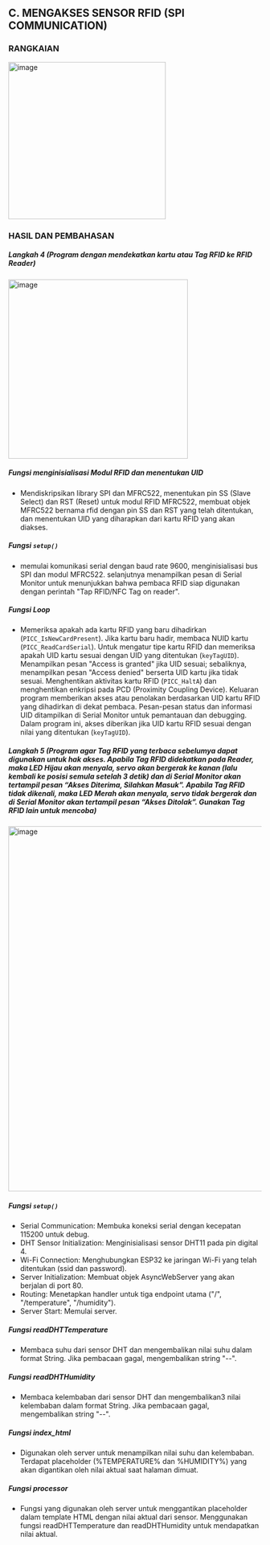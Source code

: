 ## C. MENGAKSES SENSOR RFID (SPI COMMUNICATION)
### RANGKAIAN
<img width="313" alt="image" src="https://github.com/sekarnaa/sistem-embedded-new/assets/150989006/e80db27b-0187-44ea-8308-e5c8cce65ab6">

### HASIL DAN PEMBAHASAN
  ##### Langkah 4 (Program dengan mendekatkan kartu atau Tag RFID ke RFID Reader)
  <img width="357" alt="image" src="https://github.com/sekarnaa/sistem-embedded-new/assets/150989006/0da382cf-055f-4767-a532-87b5a109dc24">

  ##### *Fungsi menginisialisasi Modul RFID dan menentukan UID*
  - Mendiskripsikan library SPI dan MFRC522, menentukan pin SS (Slave Select) dan RST (Reset) untuk modul RFID MFRC522, membuat objek MFRC522 bernama rfid dengan pin SS dan RST yang telah ditentukan, dan menentukan UID yang diharapkan dari kartu RFID yang akan diakses.
  ##### *Fungsi `setup()`*
  - memulai komunikasi serial dengan baud rate 9600, menginisialisasi bus SPI dan modul MFRC522. selanjutnya menampilkan pesan di Serial Monitor untuk menunjukkan bahwa pembaca RFID siap digunakan dengan perintah "Tap RFID/NFC Tag on reader".
  ##### *Fungsi Loop*
  - Memeriksa apakah ada kartu RFID yang baru dihadirkan (`PICC_IsNewCardPresent`). Jika kartu baru hadir, membaca NUID kartu (`PICC_ReadCardSerial`). Untuk mengatur tipe kartu RFID dan memeriksa apakah UID kartu sesuai dengan UID yang ditentukan (`keyTagUID`). Menampilkan pesan "Access is granted" jika UID sesuai; sebaliknya, menampilkan pesan "Access denied" berserta UID kartu jika tidak sesuai. Menghentikan aktivitas kartu RFID (`PICC_HaltA`) dan menghentikan enkripsi pada PCD (Proximity Coupling Device). Keluaran program memberikan akses atau penolakan berdasarkan UID kartu RFID yang dihadirkan di dekat pembaca. Pesan-pesan status dan informasi UID ditampilkan di Serial Monitor untuk pemantauan dan debugging. Dalam program ini, akses diberikan jika UID kartu RFID sesuai dengan nilai yang ditentukan (`keyTagUID`).
   
   ##### Langkah 5 (Program agar Tag RFID yang terbaca sebelumya dapat digunakan untuk hak akses. Apabila Tag RFID didekatkan pada Reader, maka LED Hijau akan menyala, servo akan bergerak ke kanan (lalu kembali ke posisi semula setelah 3 detik) dan di Serial Monitor akan tertampil pesan “Akses Diterima, Silahkan Masuk”. Apabila Tag RFID tidak dikenali, maka LED Merah akan menyala, servo tidak bergerak dan di Serial Monitor akan tertampil pesan “Akses Ditolak”. Gunakan Tag RFID lain untuk mencoba)
   <img width="727" alt="image" src="https://github.com/sekarnaa/sistem-embedded-new/assets/150989006/274036de-9b07-4be9-91d8-1e15f8128377">

   ##### *Fungsi `setup()`*
  - Serial Communication: Membuka koneksi serial dengan kecepatan 115200 untuk debug.
  - DHT Sensor Initialization: Menginisialisasi sensor DHT11 pada pin digital 4.
  - Wi-Fi Connection: Menghubungkan ESP32 ke jaringan Wi-Fi yang telah ditentukan (ssid dan password).
  - Server Initialization: Membuat objek AsyncWebServer yang akan berjalan di port 80.
  - Routing: Menetapkan handler untuk tiga endpoint utama ("/", "/temperature", "/humidity").
  - Server Start: Memulai server.
  ##### *Fungsi readDHTTemperature*
  - Membaca suhu dari sensor DHT dan mengembalikan nilai suhu dalam format String. Jika pembacaan gagal, mengembalikan string "--".
  ##### *Fungsi readDHTHumidity*
  - Membaca kelembaban dari sensor DHT dan mengembalikan3 nilai kelembaban dalam format String. Jika pembacaan gagal, mengembalikan string "--".
  ##### *Fungsi index_html*
  - Digunakan oleh server untuk menampilkan nilai suhu dan kelembaban. Terdapat placeholder (%TEMPERATURE% dan %HUMIDITY%) yang akan digantikan oleh nilai aktual saat halaman dimuat.
  ##### *Fungsi processor*
  - Fungsi yang digunakan oleh server untuk menggantikan placeholder dalam template HTML dengan nilai aktual dari sensor. Menggunakan fungsi readDHTTemperature dan readDHTHumidity untuk mendapatkan nilai aktual.
